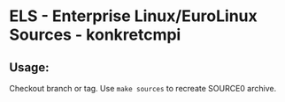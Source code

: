 # ELS - Enterprise Linux/EuroLinux Sources - konkretcmpi
 
## Usage:
  Checkout branch or tag. Use `make sources` to recreate  SOURCE0 archive.
